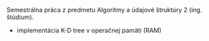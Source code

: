 Semestrálna práca z predmetu Algoritmy a údajové štruktúry 2 (ing. štúdium).

* implementácia K-D tree v operačnej pamäti (RAM)
